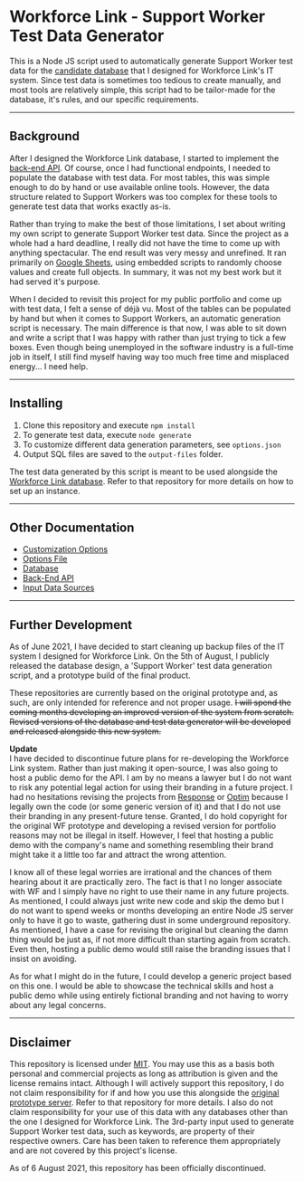 # Workforce Link - Support Worker Test Data Generator

This is a Node JS script used to automatically generate Support Worker test data for the [candidate database](https://github.com/tjohnston-softdev/worklink-database) that I designed for Workforce Link's IT system. Since test data is sometimes too tedious to create manually, and most tools are relatively simple, this script had to be tailor-made for the database, it's rules, and our specific requirements.

---

## Background

After I designed the Workforce Link database, I started to implement the [back-end API](https://github.com/tjohnston-softdev/worklink-api-orig). Of course, once I had functional endpoints, I needed to populate the database with test data. For most tables, this was simple enough to do by hand or use available online tools. However, the data structure related to Support Workers was too complex for these tools to generate test data that works exactly as-is.

Rather than trying to make the best of those limitations, I set about writing my own script to generate Support Worker test data. Since the project as a whole had a hard deadline, I really did not have the time to come up with anything spectacular. The end result was very messy and unrefined. It ran primarily on [Google Sheets](https://www.google.com.au/sheets/about/), using embedded scripts to randomly choose values and create full objects. In summary, it was not my best work but it had served it's purpose.

When I decided to revisit this project for my public portfolio and come up with test data, I felt a sense of déjà vu. Most of the tables can be populated by hand but when it comes to Support Workers, an automatic generation script is necessary. The main difference is that now, I was able to sit down and write a script that I was happy with rather than just trying to tick a few boxes. Even though being unemployed in the software industry is a full-time job in itself, I still find myself having way too much free time and misplaced energy... I need help.

---

## Installing

1. Clone this repository and execute `npm install`
2. To generate test data, execute `node generate`
3. To customize different data generation parameters, see `options.json`
4. Output SQL files are saved to the `output-files` folder.

The test data generated by this script is meant to be used alongside the [Workforce Link database](https://github.com/tjohnston-softdev/worklink-database). Refer to that repository for more details on how to set up an instance.


---

## Other Documentation
* [Customization Options](./info/options.md)
* [Options File](./options.json)
* [Database](https://github.com/tjohnston-softdev/worklink-database)
* [Back-End API](https://github.com/tjohnston-softdev/worklink-api-orig)
* [Input Data Sources](./info/references.md)

---

## Further Development

As of June 2021, I have decided to start cleaning up backup files of the IT system I designed for Workforce Link. On the 5th of August, I publicly released the database design, a 'Support Worker' test data generation script, and a prototype build of the final product.

These repositories are currently based on the original prototype and, as such, are only intended for reference and not proper usage. ~~I will spend the coming months developing an improved version of the system from scratch. Revised versions of the database and test data generator will be developed and released alongside this new system.~~

**Update**  
I have decided to discontinue future plans for re-developing the Workforce Link system. Rather than just making it open-source, I was also going to host a public demo for the API. I am by no means a lawyer but I do not want to risk any potential legal action for using their branding in a future project. I had no hesitations revising the projects from [Response](https://github.com/tjohnston-softdev/submission-to-pdf) or [Optim](https://github.com/tjohnston-softdev/fox-controller-app-tests) because I legally own the code (or some generic version of it) and that I do not use their branding in any present-future tense. Granted, I do hold copyright for the original WF prototype and developing a revised version for portfolio reasons may not be illegal in itself. However, I feel that hosting a public demo with the company's name and something resembling their brand might take it a little too far and attract the wrong attention.

I know all of these legal worries are irrational and the chances of them hearing about it are practically zero. The fact is that I no longer associate with WF and I simply have no right to use their name in any future projects. As mentioned, I could always just write new code and skip the demo but I do not want to spend weeks or months developing an entire Node JS server only to have it go to waste, gathering dust in some underground repository. As mentioned, I have a case for revising the original but cleaning the damn thing would be just as, if not more difficult than starting again from scratch. Even then, hosting a public demo would still raise the branding issues that I insist on avoiding.

As for what I might do in the future, I could develop a generic project based on this one. I would be able to showcase the technical skills and host a public demo while using entirely fictional branding and not having to worry about any legal concerns.

---

## Disclaimer

This repository is licensed under [MIT](https://opensource.org/licenses/MIT). You may use this as a basis both personal and commercial projects as long as attribution is given and the license remains intact. Although I will actively support this repository, I do not claim responsibility for if and how you use this alongside the [original prototype server](https://github.com/tjohnston-softdev/worklink-api-orig). Refer to that repository for more details. I also do not claim responsibility for your use of this data with any databases other than the one I designed for Workforce Link. The 3rd-party input used to generate Support Worker test data, such as keywords, are property of their respective owners. Care has been taken to reference them appropriately and are not covered by this project's license.

As of 6 August 2021, this repository has been officially discontinued.
